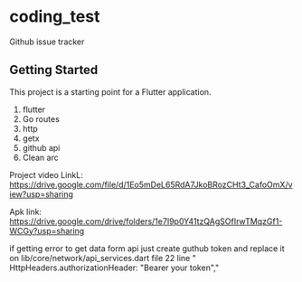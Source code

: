 # coding_test

Github issue tracker

## Getting Started

This project is a starting point for a Flutter application.
1. flutter
2. Go routes
3. http
4. getx
5. github api
6. Clean arc

Project video LinkL:
https://drive.google.com/file/d/1Eo5mDeL65RdA7JkoBRozCHt3_CafoOmX/view?usp=sharing

Apk link:
https://drive.google.com/drive/folders/1e7I9p0Y41tzQAgSOfIrwTMqzGf1-WCGy?usp=sharing

if getting error to get data form api just create guthub token and replace it on
lib/core/network/api_services.dart file 22 line 
   " HttpHeaders.authorizationHeader: "Bearer your token","

